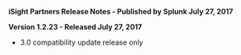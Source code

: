 **iSight Partners Release Notes - Published by Splunk July 27, 2017**


**Version 1.2.23 - Released July 27, 2017**

* 3.0 compatibility update release only
